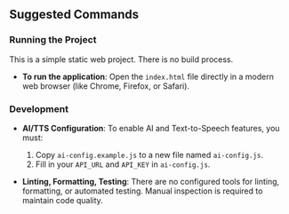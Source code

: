 ## Suggested Commands

### Running the Project

This is a simple static web project. There is no build process.

- **To run the application**: Open the `index.html` file directly in a modern web browser (like Chrome, Firefox, or Safari).

### Development

- **AI/TTS Configuration**: To enable AI and Text-to-Speech features, you must:
  1. Copy `ai-config.example.js` to a new file named `ai-config.js`.
  2. Fill in your `API_URL` and `API_KEY` in `ai-config.js`.

- **Linting, Formatting, Testing**: There are no configured tools for linting, formatting, or automated testing. Manual inspection is required to maintain code quality.